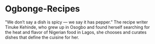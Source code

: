 # Ogbonge-Recipes
"We don’t say a dish is spicy — we say it has pepper.” The recipe writer Tinuke Kehinde, who grew up in Osogbo and found herself searching for the heat and flavor of Nigerian food in Lagos, she chooses and curates dishes that define the cuisine for her.
